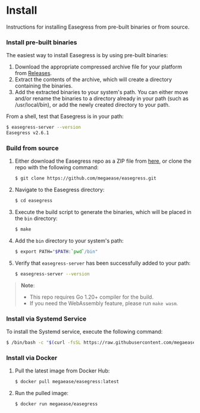 # Install

Instructions for installing Easegress from pre-built binaries or from source.

### Install pre-built binaries

The easiest way to install Easegress is by using pre-built binaries:

1. Download the appropriate compressed archive file for your platform from [Releases](https://github.com/megaease/easegress/releases).
2. Extract the contents of the archive, which will create a directory containing the binaries.
3. Add the extracted binaries to your system's path. You can either move and/or rename the binaries to a directory already in your path (such as /usr/local/bin), or add the newly created directory to your path.

From a shell, test that Easegress is in your path:

```bash
$ easegress-server --version
Easegress v2.6.1
```

### Build from source

1. Either download the Easegress repo as a ZIP file from [here](https://codeload.github.com/megaease/easegress/zip/refs/heads/main), or clone the repo with the following command:
    ```bash
    $ git clone https://github.com/megaease/easegress.git
    ```

2. Navigate to the Easegress directory:
    ```bash
    $ cd easegress
    ```

3. Execute the build script to generate the binaries, which will be placed in the `bin` directory:
    ```bash
    $ make
    ```

4. Add the `bin` directory to your system's path:
    ```bash
    $ export PATH="$PATH:`pwd`/bin" 
    ```

5. Verify that `easegress-server` has been successfully added to your path:
    ```bash
    $ easegress-server --version
    ```

> **Note**:
>
> - This repo requires Go 1.20+ compiler for the build.
> - If you need the WebAssembly feature, please run `make wasm`.

### Install via Systemd Service

To install the Systemd service, execute the following command:
```bash
$ /bin/bash -c "$(curl -fsSL https://raw.githubusercontent.com/megaease/easegress/main/scripts/install.sh)"
```

### Install via Docker

1. Pull the latest image from Docker Hub:
    ```bash
    $ docker pull megaease/easegress:latest
    ```

2. Run the pulled image:
    ```bash
    $ docker run megaease/easegress
    ```

